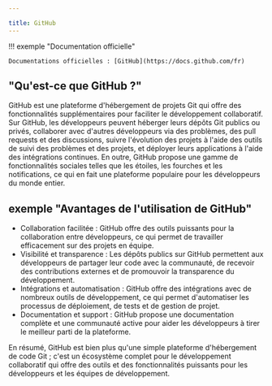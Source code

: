 ```yaml
---

title: GitHub
---
```


!!! exemple "Documentation officielle"

    Documentations officielles : [GitHub](https://docs.github.com/fr)

## "Qu'est-ce que GitHub ?"

GitHub est une plateforme d'hébergement de projets Git qui offre des fonctionnalités supplémentaires pour faciliter le développement collaboratif. Sur GitHub, les développeurs peuvent héberger leurs dépôts Git publics ou privés, collaborer avec d'autres développeurs via des problèmes, des pull requests et des discussions, suivre l'évolution des projets à l'aide des outils de suivi des problèmes et des projets, et déployer leurs applications à l'aide des intégrations continues. En outre, GitHub propose une gamme de fonctionnalités sociales telles que les étoiles, les fourches et les notifications, ce qui en fait une plateforme populaire pour les développeurs du monde entier.

## exemple "Avantages de l'utilisation de GitHub"

- Collaboration facilitée : GitHub offre des outils puissants pour la collaboration entre développeurs, ce qui permet de travailler efficacement sur des projets en équipe.
- Visibilité et transparence : Les dépôts publics sur GitHub permettent aux développeurs de partager leur code avec la communauté, de recevoir des contributions externes et de promouvoir la transparence du développement.
- Intégrations et automatisation : GitHub offre des intégrations avec de nombreux outils de développement, ce qui permet d'automatiser les processus de déploiement, de tests et de gestion de projet.
- Documentation et support : GitHub propose une documentation complète et une communauté active pour aider les développeurs à tirer le meilleur parti de la plateforme.

En résumé, GitHub est bien plus qu'une simple plateforme d'hébergement de code Git ; c'est un écosystème complet pour le développement collaboratif qui offre des outils et des fonctionnalités puissants pour les développeurs et les équipes de développement.